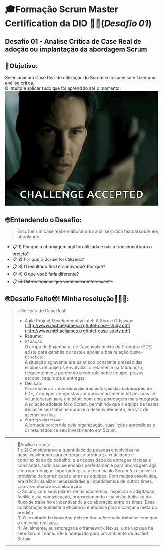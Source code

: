 # 🎓Formação Scrum Master Certification da DIO 👨‍🎓(*Desafio 01*)
## Desafio 01 - Análise Crítica de Case Real de adoção ou implantação da abordagem Scrum  
  
## 🎯Objetivo:
Selecionar um Case Real de utilização do Scrum com sucesso e fazer uma análise crítica.  
O intuito é aplicar tudo que foi aprendido até o momento.  
    ![alt text](img_DesafioAceito.png)

    
## 🤓Entendendo o Desafio:
>Escolher um case real e elaborar uma análise crítica textual sobre ele, abordando:  
    
- 📋 1) Por que a abordagem ágil foi utilizada e não a tradicional para o projeto?
- 📋 2) Por que o Scrum foi utilizado?
- 📋 3) O resultado final era inovador? Por quê?
- 📋 4) O que você faria diferente?
- 📋 ~~5) Outros tópicos que você achar interessante.~~



## 🤓Desafio Feito😎! Minha resolução🎉🎉🎉:
> ✅Seleção do Case Real:  
>- Agile Project Development at Intel: A Scrum Odyssey: [http://www.michaeljames.org/Intel-case-study.pdf](http://www.michaeljames.org/Intel-case-study.pdf)  
>- **Resumo**:  
>- Situação:  
>O grupo de Engenharia de Desenvolvimento de Produtos (PDE) existe para garantia de teste e apoiar a boa relação custo-benefício.  
>A situação agravante era estar sob constante pressão das equipes de projetos envolvidas diretamente na fabricação, frequentemente perdendo o controle sobre equipe, prazos, escopo, requisitos e entregas.  
>- Decisão:  
>Para melhorar a coordenação dos esforços das subequipes do PDE, 7 equipes compostas por aproximadamente 50 pessoas se voluntariaram para um piloto com uma abordagem mais integrada.  
>A solução adotada foi o Scrum, permitindo que a equipe de testes iniciasse seu trabalho durante o desenvolvimento, em vez de apenas no final.  
>- O artigo descreve:  
>A jornada percorrida pela organização, suas lições aprendidas e os resultados de seu investimento em Scrum.  
> 
---
> 📝Análise crítica:  
>1 e 2) Considerando a quantidade de pessoas envolvidas no desenvolvimento para entrega do produto; a criticidade e complexidade do trabalho; e a necessidade de entregas rápidas e constantes, tudo isso se encaixa perfeitamente para abordagem ágil.  
>Uma contribuição importante para a escolha do Scrum foi resolver o problema da comunicação entre as equipes. Com muitos envolvidos, era difícil visualizar necessidades e impedimentos de outros times, comprometendo a colaboração.  
>O Scrum, com seus pilares de transparência, inspeção e adaptação, facilita essa comunicação, proporcionando uma visão holística do fluxo de trabalho e incentivando a colaboração entre os times. Essa colaboração aumenta a eficiência e eficácia para alcançar a meta do produto.  
>3) O resultado foi inovador, pois mudou a forma de trabalho com que a empresa realizava.  
>4) Atualmente, eu empregaria o framework Nexus, uma vez que há sete Scrum Teams. Ele é adequado para um ambiente de Scaled Scrum.  
---
